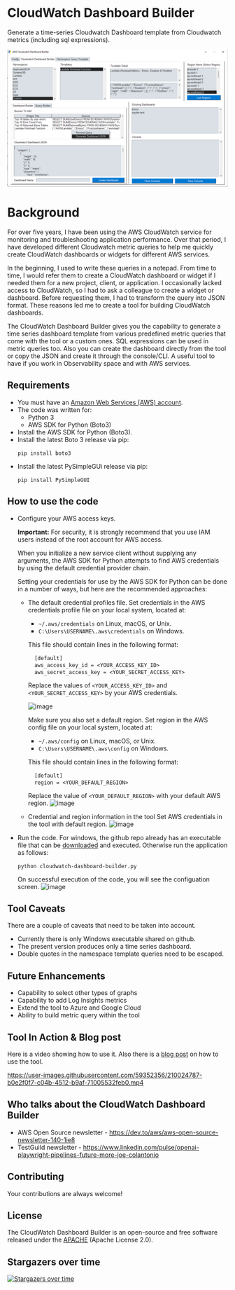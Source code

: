 # CloudWatch Dashboard Builder
Generate a time-series Cloudwatch Dashboard template from Cloudwatch metrics (including sql expressions).

![Alt text](/images/cloudwatch-dashboard.png?raw=true "CloudWatch Dashboard Builder")

# Background
For over five years, I have been using the AWS CloudWatch service for monitoring and troubleshooting application performance. Over that period, I have developed different Cloudwatch metric queries to help me quickly create CloudWatch dashboards or widgets for different AWS services.

In the beginning, I used to write these queries in a notepad. From time to time, I would refer them to create a CloudWatch dashboard or widget if I needed them for a new project, client, or application. I occasionally lacked access to CloudWatch, so I had to ask a colleague to create a widget or dashboard. Before requesting them, I had to transform the query into JSON format. These reasons led me to create a tool for building CloudWatch dashboards.

The CloudWatch Dashboard Builder gives you the capability to generate a time series dashboard template from various predefined metric queries that come with the tool or a custom ones. SQL expressions can be used in metric queries too. Also you can create the dashboard directly from the tool or copy the JSON and create it through the console/CLI. A useful tool to have if you work in Observability space and with AWS services.



## Requirements
- You must have an [Amazon Web Services (AWS) account](https://aws.amazon.com/).
- The code was written for:
  - Python 3
  - AWS SDK for Python (Boto3)
- Install the AWS SDK for Python (Boto3).
- Install the latest Boto 3 release via pip:
  ```
  pip install boto3
  ```
- Install the latest PySimpleGUi release via pip:
  ```
  pip install PySimpleGUI
  ```

## How to use the code
- Configure your AWS access keys.

  **Important:** For security, it is strongly recommend that you use IAM users instead of the root account for AWS access.

  When you initialize a new service client without supplying any arguments, the AWS SDK for Python attempts to find AWS credentials by using the default
  credential provider chain.

  Setting your credentials for use by the AWS SDK for Python can be done in a number of ways, but here are the recommended approaches:
  - The default credential profiles file.
    Set credentials in the AWS credentials profile file on your local system, located at:
      - ```~/.aws/credentials``` on Linux, macOS, or Unix.
      - ```C:\Users\USERNAME\.aws\credentials``` on Windows.

    This file should contain lines in the following format:
    ```
      [default]
      aws_access_key_id = <YOUR_ACCESS_KEY_ID>
      aws_secret_access_key = <YOUR_SECRET_ACCESS_KEY>
    ```
    Replace the values of ```<YOUR_ACCESS_KEY_ID>``` and ```<YOUR_SECRET_ACCESS_KEY>``` by your AWS credentials. 
  
    ![image](https://user-images.githubusercontent.com/59352356/212445731-3dcef972-1f75-4437-85eb-6bb088a3d32c.png)
  
    Make sure you also set a default region.
    Set region in the AWS config file on your local system, located at:
    - ```~/.aws/config``` on Linux, macOS, or Unix.
    - ```C:\Users\USERNAME\.aws\config``` on Windows.

    This file should contain lines in the following format:
    ```
      [default]
      region = <YOUR_DEFAULT_REGION>
     ```
    Replace the value of ```<YOUR_DEFAULT_REGION>``` with your default AWS region. 
    ![image](https://user-images.githubusercontent.com/59352356/212446270-2a9d48b3-4454-4765-b228-7ddab70642a4.png)

  - Credential and region information in the tool
    Set AWS credentials in the tool with default region.
    ![image](https://user-images.githubusercontent.com/59352356/212445835-2619912b-3460-4770-89fe-b6bca13518b7.png)

- Run the code.
  For windows, the github repo already has an executable file that can be [downloaded](https://github.com/hseera/cloudwatch-dashboard-builder/blob/main/cloudwatch_dashboard_builder.zip) and executed. Otherwise run the application as follows:
  ```
  python cloudwatch-dashboard-builder.py
  ```
  On successful execution of the code, you will see the configuation screen.
  ![image](https://user-images.githubusercontent.com/59352356/212446672-a3869080-3109-4c1e-a372-329bc752698e.png)

  
## Tool Caveats
There are a couple of caveats that need to be taken into account.
- Currently there is only Windows executable shared on github.
- The present version produces only a time series dashboard.
- Double quotes in the namespace template queries need to be escaped.

## Future Enhancements
- Capability to select other types of graphs
- Capability to add Log Insights metrics
- Extend the tool to Azure and Google Cloud
- Ability to build metric query within the tool

## Tool In Action & Blog post
Here is a video showing how to use it. Also there is a [blog post](https://dev.to/aws-builders/aws-cloudwatch-dashboard-builder-tool-for-sre-performance-engineers-and-devops-29bi) on how to use the tool.

https://user-images.githubusercontent.com/59352356/210024787-b0e2f0f7-c04b-4512-b9af-71005532feb0.mp4

## Who talks about the CloudWatch Dashboard Builder
- AWS Open Source newsletter - https://dev.to/aws/aws-open-source-newsletter-140-1ie8
- TestGuild newsletter - https://www.linkedin.com/pulse/openai-playwright-pipelines-future-more-joe-colantonio

## Contributing
Your contributions are always welcome! 

## License
The CloudWatch Dashboard Builder is an open-source and free software released under the [APACHE](https://github.com/hseera/cloudwatch-dashboard-builder/blob/main/LICENSE) (Apache License 2.0).


## Stargazers over time

[![Stargazers over time](https://starchart.cc/hseera/cloudwatch-dashboard-builder.svg)](https://starchart.cc/hseera/cloudwatch-dashboard-builder)

